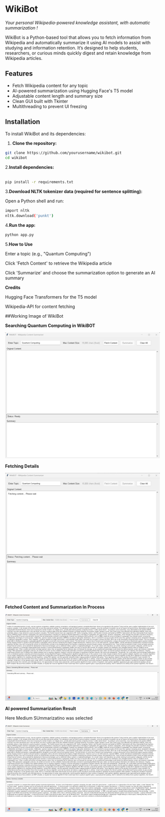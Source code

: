 # WikiBot  
*Your personal Wikipedia-powered knowledge assistant, with automatic summarization !*

WikiBot is a Python-based tool that allows you to fetch information from Wikipedia and automatically summarize it using AI models to assist with studying and information retention. It’s designed to help students, researchers, or curious minds quickly digest and retain knowledge from Wikipedia articles.

##  Features

- Fetch Wikipedia content for any topic
- AI-powered summarization using Hugging Face's T5 model
- Adjustable content length and summary size
- Clean GUI built with Tkinter
- Multithreading to prevent UI freezing

## Installation

To install WikiBot and its dependencies:

1. **Clone the repository:**

```bash
git clone https://github.com/yourusername/wikibot.git
cd wikibot
```

2.**Install dependencies:**

```bash

pip install -r requirements.txt
```
3.**Download NLTK tokenizer data (required for sentence splitting):**

Open a Python shell and run:
```bash
import nltk
nltk.download('punkt')
```

4.**Run the app:**

```bash
python app.py
```
5.**How to Use**

Enter a topic (e.g., "Quantum Computing")

Click 'Fetch Content' to retrieve the Wikipedia article

Click 'Summarize' and choose the summarization option  to generate an AI summary

**Credits**

Hugging Face Transformers for the T5 model

Wikipedia-API for content fetching

##Working Image of WikiBot

**Searching Quantum Computing in WikiBOT**

![Search Prompt](https://github.com/Aditya01-crypto/WikiBOT/blob/main/wikibotsearch.png?raw=true)

**Fetching Details**

![Fetching Wiki Content](https://github.com/Aditya01-crypto/WikiBOT/blob/main/wikibotfetchingcontent.png?raw=true)

**Fetched Content and Summarization In Process**

![Summarization In Process](https://github.com/Aditya01-crypto/WikiBOT/blob/main/wikibotfetchcontentresult%20and%20summarization%20in%20process.png?raw=true)

**AI powered Summarization Result**

Here Medium SUmmarizatino was selected 

![Final Result](https://github.com/Aditya01-crypto/WikiBOT/blob/main/wikibot%20final%20result.png?raw=true)






